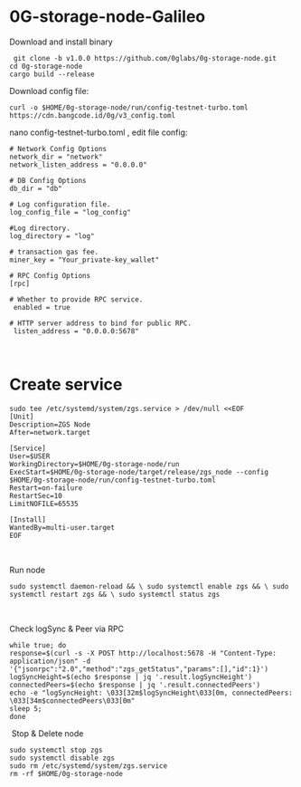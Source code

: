 # 0G-storage-node-Galileo

 Download and install binary

     git clone -b v1.0.0 https://github.com/0glabs/0g-storage-node.git
    cd 0g-storage-node
    cargo build --release

        
Download config file:

    curl -o $HOME/0g-storage-node/run/config-testnet-turbo.toml https://cdn.bangcode.id/0g/v3_config.toml

        
nano config-testnet-turbo.toml , edit file config:

    # Network Config Options
    network_dir = "network"
    network_listen_address = "0.0.0.0"

    # DB Config Options
    db_dir = "db"

    # Log configuration file.
    log_config_file = "log_config"

    #Log directory.
    log_directory = "log"

    # transaction gas fee.
    miner_key = "Your_private-key_wallet"

    # RPC Config Options
    [rpc]

    # Whether to provide RPC service.
     enabled = true

    # HTTP server address to bind for public RPC.
     listen_address = "0.0.0.0:5678"
​
# Create service

    sudo tee /etc/systemd/system/zgs.service > /dev/null <<EOF
    [Unit]
    Description=ZGS Node
    After=network.target

    [Service]
    User=$USER
    WorkingDirectory=$HOME/0g-storage-node/run
    ExecStart=$HOME/0g-storage-node/target/release/zgs_node --config $HOME/0g-storage-node/run/config-testnet-turbo.toml
    Restart=on-failure
    RestartSec=10
    LimitNOFILE=65535

    [Install]
    WantedBy=multi-user.target
    EOF
​

Run node

    sudo systemctl daemon-reload && \ sudo systemctl enable zgs && \ sudo systemctl restart zgs && \ sudo systemctl status zgs
​

Check logSync & Peer via RPC

    while true; do
    response=$(curl -s -X POST http://localhost:5678 -H "Content-Type: application/json" -d '{"jsonrpc":"2.0","method":"zgs_getStatus","params":[],"id":1}')
    logSyncHeight=$(echo $response | jq '.result.logSyncHeight')
    connectedPeers=$(echo $response | jq '.result.connectedPeers')
    echo -e "logSyncHeight: \033[32m$logSyncHeight\033[0m, connectedPeers: \033[34m$connectedPeers\033[0m"
    sleep 5;
    done
​
Stop & Delete node

    sudo systemctl stop zgs
    sudo systemctl disable zgs
    sudo rm /etc/systemd/system/zgs.service
    rm -rf $HOME/0g-storage-node
